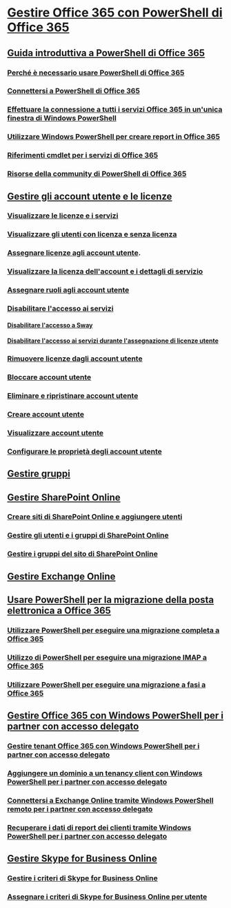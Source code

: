 
# [Gestire Office 365 con PowerShell di Office 365](manage-office-365-with-office-365-powershell.md)
## [Guida introduttiva a PowerShell di Office 365](getting-started-with-office-365-powershell.md)
### [Perché è necessario usare PowerShell di Office 365](why-you-need-to-use-office-365-powershell.md)
### [Connettersi a PowerShell di Office 365](connect-to-office-365-powershell.md)
### [Effettuare la connessione a tutti i servizi Office 365 in un'unica finestra di Windows PowerShell](connect-to-all-office-365-services-in-a-single-windows-powershell-window.md)
### [Utilizzare Windows PowerShell per creare report in Office 365](use-windows-powershell-to-create-reports-in-office-365.md)
### [Riferimenti cmdlet per i servizi di Office 365](cmdlet-references-for-office-365-services.md)
### [Risorse della community di PowerShell di Office 365](office-365-powershell-community-resources.md)
## [Gestire gli account utente e le licenze](manage-user-accounts-and-licenses-with-office-365-powershell.md)
### [Visualizzare le licenze e i servizi](view-licenses-and-services-with-office-365-powershell.md)
### [Visualizzare gli utenti con licenza e senza licenza](view-licensed-and-unlicensed-users-with-office-365-powershell.md)
### [Assegnare licenze agli account utente](assign-licenses-to-user-accounts-with-office-365-powershell.md).
### [Visualizzare la licenza dell'account e i dettagli di servizio](view-account-license-and-service-details-with-office-365-powershell.md)
### [Assegnare ruoli agli account utente](assign-roles-to-user-accounts-with-office-365-powershell.md)
### [Disabilitare l'accesso ai servizi](disable-access-to-services-with-office-365-powershell.md)
#### [Disabilitare l'accesso a Sway](disable-access-to-sway-with-office-365-powershell.md)
#### [Disabilitare l'accesso ai servizi durante l'assegnazione di licenze utente](disable-access-to-services-while-assigning-user-licenses.md)
### [Rimuovere licenze dagli account utente](remove-licenses-from-user-accounts-with-office-365-powershell.md)
### [Bloccare account utente](block-user-accounts-with-office-365-powershell.md)
### [Eliminare e ripristinare account utente](delete-and-restore-user-accounts-with-office-365-powershell.md)
### [Creare account utente](create-user-accounts-with-office-365-powershell.md)
### [Visualizzare account utente](view-user-accounts-with-office-365-powershell.md)
### [Configurare le proprietà degli account utente](configure-user-account-properties-with-office-365-powershell.md)
## [Gestire gruppi](manage-office-365-groups-with-powershell.md)
## [Gestire SharePoint Online](manage-sharepoint-online-with-office-365-powershell.md)
### [Creare siti di SharePoint Online e aggiungere utenti](create-sharepoint-sites-and-add-users-with-powershell.md)
### [Gestire gli utenti e i gruppi di SharePoint Online](manage-sharepoint-users-and-groups-with-powershell.md)
### [Gestire i gruppi del sito di SharePoint Online](manage-sharepoint-site-groups-with-powershell.md)
## [Gestire Exchange Online](manage-exchange-online-with-office-365-powershell.md)
## [Usare PowerShell per la migrazione della posta elettronica a Office 365](use-powershell-for-email-migration-to-office-365.md)
### [Utilizzare PowerShell per eseguire una migrazione completa a Office 365](use-powershell-to-perform-a-cutover-migration-to-office-365.md)
### [Utilizzo di PowerShell per eseguire una migrazione IMAP a Office 365](use-powershell-to-perform-an-imap-migration-to-office-365.md)
### [Utilizzare PowerShell per eseguire una migrazione a fasi a Office 365](use-powershell-to-perform-a-staged-migration-to-office-365.md)
## [Gestire Office 365 con Windows PowerShell per i partner con accesso delegato](manage-office-365-with-windows-powershell-for-delegated-access-permissions-dap-p.md)
### [Gestire tenant Office 365 con Windows PowerShell per i partner con accesso delegato](manage-office-365-tenants-with-windows-powershell-for-delegated-access-permissio.md)
### [Aggiungere un dominio a un tenancy client con Windows PowerShell per i partner con accesso delegato](add-a-domain-to-a-client-tenancy-with-windows-powershell-for-delegated-access-pe.md)
### [Connettersi a Exchange Online tramite Windows PowerShell remoto per i partner con accesso delegato](connect-to-exchange-online-tenants-with-remote-windows-powershell-for-delegated.md)
### [Recuperare i dati di report dei clienti tramite Windows PowerShell per i partner con accesso delegato](retrieve-customer-tenant-reporting-data-with-windows-powershell-for-delegated-ac.md)
## [Gestire Skype for Business Online](manage-skype-for-business-online-with-office-365-powershell.md)
### [Gestire i criteri di Skype for Business Online](manage-skype-for-business-online-policies-with-office-365-powershell.md)
### [Assegnare i criteri di Skype for Business Online per utente](assign-per-user-skype-for-business-online-policies-with-office-365-powershell.md)

